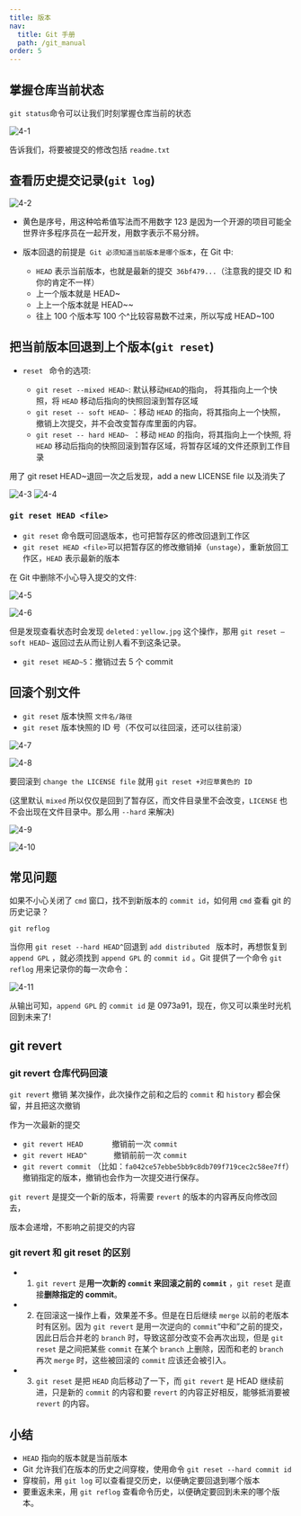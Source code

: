 ```yaml
---
title: 版本
nav:
  title: Git 手册
  path: /git_manual
order: 5
---
```


## 掌握仓库当前状态

`git status`命令可以让我们时刻掌握仓库当前的状态

![4-1](../../assets/4-1.png)

告诉我们，将要被提交的修改包括 `readme.txt`

## 查看历史提交记录(`git log`)

![4-2](../../assets/4-2.png)

- 黄色是序号，用这种哈希值写法而不用数字 123 是因为一个开源的项目可能全世界许多程序员在一起开发，用数字表示不易分辨。

- 版本回退的前提是` Git 必须知道当前版本是哪个版本`，在 Git 中:

  - `HEAD` 表示当前版本，也就是最新的提交` 36bf479...`（注意我的提交 ID 和你的肯定不一样）
  - 上一个版本就是 HEAD~
  - 上上一个版本就是 HEAD~~
  - 往上 100 个版本写 100 个^比较容易数不过来，所以写成 HEAD~100

## 把当前版本回退到上个版本(`git reset`)

- `reset ` 命令的选项:

  - `git reset --mixed HEAD~`: 默认移动`HEAD`的指向， 将其指向上一个快照，将 `HEAD` 移动后指向的快照回滚到暂存区域
  - `git reset -- soft HEAD~` ：移动 `HEAD` 的指向，将其指向上一个快照，撤销上次提交，并不会改变暂存库里面的内容。
  - `git reset -- hard HEAD~ `：移动 `HEAD` 的指向，将其指向上一个快照, 将 `HEAD` 移动后指向的快照回滚到暂存区域，将暂存区域的文件还原到工作目录

用了 git reset HEAD~退回一次之后发现，add a new LICENSE file 以及消失了

![4-3](../../assets/4-3.png)
![4-4](../../assets/4-4.png)

### `git reset HEAD <file>`

- `git reset` 命令既可回退版本，也可把暂存区的修改回退到工作区
- `git reset HEAD <file>`可以把暂存区的修改撤销掉（`unstage`），重新放回工作区，`HEAD` 表示最新的版本

在 Git 中删除不小心导入提交的文件:

![4-5](../../assets/4-5.png)

![4-6](../../assets/4-6.png)

但是发现查看状态时会发现 `deleted：yellow.jpg` 这个操作，那用 `git reset –soft HEAD~` 返回过去从而让别人看不到这条记录。

- `git reset HEAD~5`：撤销过去 5 个 commit

## 回滚个别文件

- `git reset` 版本快照 `文件名/路径`
- `git reset` 版本快照的 ID 号（不仅可以往回滚，还可以往前滚）

![4-7](../../assets/4-7.png)

![4-8](../../assets/4-8.png)

要回滚到 `change the LICENSE file` 就用 `git reset +对应草黄色的 ID`

(这里默认 `mixed` 所以仅仅是回到了暂存区，而文件目录里不会改变，`LICENSE` 也不会出现在文件目录中。那么用 `--hard` 来解决)

![4-9](../../assets/4-9.png)

![4-10](../../assets/4-10.png)

## 常见问题

如果不小心关闭了 `cmd` 窗口，找不到新版本的 `commit id`，如何用 `cmd` 查看 git 的历史记录？

```
git reflog
```

当你用 `git reset --hard HEAD^`回退到 `add distributed ` 版本时，再想恢复到 `append GPL` ，就必须找到 `append GPL` 的 `commit id` 。Git 提供了一个命令 `git reflog` 用来记录你的每一次命令：

![4-11](../../assets/4-11.png)

从输出可知，`append GPL` 的 `commit id` 是 0973a91，现在，你又可以乘坐时光机回到未来了!

## git revert

### git revert 仓库代码回滚

`git revert` 撤销 某次操作，此次操作之前和之后的 `commit` 和 `history` 都会保留，并且把这次撤销

作为一次最新的提交

- `git revert HEAD`             撤销前一次 `commit`
- `git revert HEAD^`            撤销前前一次 `commit`
- `git revert commit` （比如：`fa042ce57ebbe5bb9c8db709f719cec2c58ee7ff`）撤销指定的版本，撤销也会作为一次提交进行保存。

`git revert` 是提交一个新的版本，将需要 `revert` 的版本的内容再反向修改回去，

版本会递增，不影响之前提交的内容

### git revert 和 git reset 的区别

- 1. `git revert` 是**用一次新的 `commit` 来回滚之前的 `commit`** ，`git reset` 是直接**删除指定的 commit**。

- 2. 在回滚这一操作上看，效果差不多。但是在日后继续 `merge` 以前的老版本时有区别。因为 `git revert` 是用一次逆向的 `commit`“中和”之前的提交，因此日后合并老的 `branch` 时，导致这部分改变不会再次出现，但是 `git reset` 是之间把某些 `commit` 在某个 `branch` 上删除，因而和老的 `branch` 再次 `merge` 时，这些被回滚的 `commit` 应该还会被引入。

- 3. `git reset` 是把 `HEAD` 向后移动了一下，而 `git revert` 是 HEAD 继续前进，只是新的 `commit` 的内容和要 `revert` 的内容正好相反，能够抵消要被 `revert` 的内容。


## 小结

- `HEAD` 指向的版本就是当前版本
- Git 允许我们在版本的历史之间穿梭，使用命令 `git reset --hard commit id`
- 穿梭前，用 `git log` 可以查看提交历史，以便确定要回退到哪个版本
- 要重返未来，用 `git reflog` 查看命令历史，以便确定要回到未来的哪个版本。
